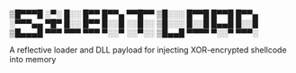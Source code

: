 
▒█▀▀▀█ ░▀░ █░░ █▀▀ █▀▀▄ ▀▀█▀▀ ▒█░░░ █▀▀█ █▀▀█ █▀▀▄ 
░▀▀▀▄▄ ▀█▀ █░░ █▀▀ █░░█ ░░█░░ ▒█░░░ █░░█ █▄▄█ █░░█ 
▒█▄▄▄█ ▀▀▀ ▀▀▀ ▀▀▀ ▀░░▀ ░░▀░░ ▒█▄▄█ ▀▀▀▀ ▀░░▀ ▀▀▀░

A reflective loader and DLL payload for injecting XOR-encrypted shellcode into memory
